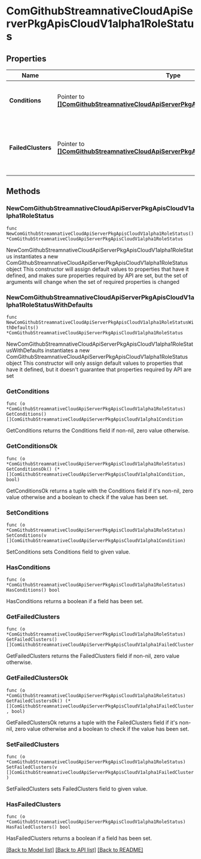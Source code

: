 # ComGithubStreamnativeCloudApiServerPkgApisCloudV1alpha1RoleStatus

## Properties

Name | Type | Description | Notes
------------ | ------------- | ------------- | -------------
**Conditions** | Pointer to [**[]ComGithubStreamnativeCloudApiServerPkgApisCloudV1alpha1Condition**](ComGithubStreamnativeCloudApiServerPkgApisCloudV1alpha1Condition.md) | Conditions is an array of current observed conditions. | [optional] 
**FailedClusters** | Pointer to [**[]ComGithubStreamnativeCloudApiServerPkgApisCloudV1alpha1FailedCluster**](ComGithubStreamnativeCloudApiServerPkgApisCloudV1alpha1FailedCluster.md) | FailedClusters is an array of clusters which failed to apply the ClusterRole resources. | [optional] 

## Methods

### NewComGithubStreamnativeCloudApiServerPkgApisCloudV1alpha1RoleStatus

`func NewComGithubStreamnativeCloudApiServerPkgApisCloudV1alpha1RoleStatus() *ComGithubStreamnativeCloudApiServerPkgApisCloudV1alpha1RoleStatus`

NewComGithubStreamnativeCloudApiServerPkgApisCloudV1alpha1RoleStatus instantiates a new ComGithubStreamnativeCloudApiServerPkgApisCloudV1alpha1RoleStatus object
This constructor will assign default values to properties that have it defined,
and makes sure properties required by API are set, but the set of arguments
will change when the set of required properties is changed

### NewComGithubStreamnativeCloudApiServerPkgApisCloudV1alpha1RoleStatusWithDefaults

`func NewComGithubStreamnativeCloudApiServerPkgApisCloudV1alpha1RoleStatusWithDefaults() *ComGithubStreamnativeCloudApiServerPkgApisCloudV1alpha1RoleStatus`

NewComGithubStreamnativeCloudApiServerPkgApisCloudV1alpha1RoleStatusWithDefaults instantiates a new ComGithubStreamnativeCloudApiServerPkgApisCloudV1alpha1RoleStatus object
This constructor will only assign default values to properties that have it defined,
but it doesn't guarantee that properties required by API are set

### GetConditions

`func (o *ComGithubStreamnativeCloudApiServerPkgApisCloudV1alpha1RoleStatus) GetConditions() []ComGithubStreamnativeCloudApiServerPkgApisCloudV1alpha1Condition`

GetConditions returns the Conditions field if non-nil, zero value otherwise.

### GetConditionsOk

`func (o *ComGithubStreamnativeCloudApiServerPkgApisCloudV1alpha1RoleStatus) GetConditionsOk() (*[]ComGithubStreamnativeCloudApiServerPkgApisCloudV1alpha1Condition, bool)`

GetConditionsOk returns a tuple with the Conditions field if it's non-nil, zero value otherwise
and a boolean to check if the value has been set.

### SetConditions

`func (o *ComGithubStreamnativeCloudApiServerPkgApisCloudV1alpha1RoleStatus) SetConditions(v []ComGithubStreamnativeCloudApiServerPkgApisCloudV1alpha1Condition)`

SetConditions sets Conditions field to given value.

### HasConditions

`func (o *ComGithubStreamnativeCloudApiServerPkgApisCloudV1alpha1RoleStatus) HasConditions() bool`

HasConditions returns a boolean if a field has been set.

### GetFailedClusters

`func (o *ComGithubStreamnativeCloudApiServerPkgApisCloudV1alpha1RoleStatus) GetFailedClusters() []ComGithubStreamnativeCloudApiServerPkgApisCloudV1alpha1FailedCluster`

GetFailedClusters returns the FailedClusters field if non-nil, zero value otherwise.

### GetFailedClustersOk

`func (o *ComGithubStreamnativeCloudApiServerPkgApisCloudV1alpha1RoleStatus) GetFailedClustersOk() (*[]ComGithubStreamnativeCloudApiServerPkgApisCloudV1alpha1FailedCluster, bool)`

GetFailedClustersOk returns a tuple with the FailedClusters field if it's non-nil, zero value otherwise
and a boolean to check if the value has been set.

### SetFailedClusters

`func (o *ComGithubStreamnativeCloudApiServerPkgApisCloudV1alpha1RoleStatus) SetFailedClusters(v []ComGithubStreamnativeCloudApiServerPkgApisCloudV1alpha1FailedCluster)`

SetFailedClusters sets FailedClusters field to given value.

### HasFailedClusters

`func (o *ComGithubStreamnativeCloudApiServerPkgApisCloudV1alpha1RoleStatus) HasFailedClusters() bool`

HasFailedClusters returns a boolean if a field has been set.


[[Back to Model list]](../README.md#documentation-for-models) [[Back to API list]](../README.md#documentation-for-api-endpoints) [[Back to README]](../README.md)


